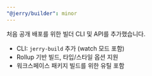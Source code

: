 ```yaml
---
"@jerry/builder": minor
---
```


처음 공개 배포를 위한 빌더 CLI 및 API를 추가했습니다.

- CLI: `jerry-build` 추가 (watch 모드 포함)
- Rollup 기반 빌드, 타입/스타일 옵션 지원
- 워크스페이스 패키지 빌드를 위한 유틸 포함